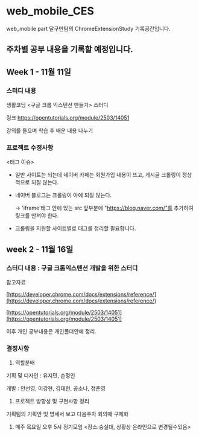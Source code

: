 # web_mobile_CES
web_mobile part 달구만팀의 ChromeExtensionStudy 기록공간입니다.


## 주차별 공부 내용을 기록할 예정입니다.

## Week 1 - 11월 11일

### 스터디 내용

생활코딩 <구글 크롬 익스텐션 만들기> 스터디

링크
https://opentutorials.org/module/2503/14051

강의를 들으며 학습 후 배운 내용 나누기

### 프로젝트 수정사항

<태그 이슈>

- 일반 사이트는 되는데 네이버 카페는 회원가입 내용이 뜨고, 게시글 크롤링이 정상적으로 되질 않는다. 

- 네이버 블로그는 크롤링이 아예 되질 않는다.

  -> 'iframe'태그 안에 있는 src 앞부분에 "https://blog.naver.com/"를 추가하여 링크를 만져야 한다.

- 크롤링을 지원할 사이트별로 태그를 정리할 필요합니다.


## week 2 - 11월 16일

### 스터디 내용 : 구글 크롬익스텐션 개발을 위한 스터디

참고자료

 [https://developer.chrome.com/docs/extensions/reference/](https://developer.chrome.com/docs/extensions/reference/)

[https://opentutorials.org/module/2503/14051](https://opentutorials.org/module/2503/14051)

이후 개인 공부내용은 개인폴더안에 정리.

### 결정사항  

1. 역할분배 

기획 및 디자인 : 유지민, 손정인

개발 : 안선영, 이강현, 김태현, 공소나, 정준영

1. 프로젝트 방향성 및 구현사항 정리

기획팀의 기획안 및 명세서 보고 다음주차 회의때 구체화

1. 매주 목요일 오후 5시 정기모임 <장소:숭실대, 상황상 온라인으로 변경될수있음>
